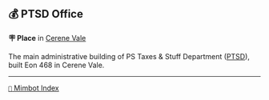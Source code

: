## 💰 PTSD Office

**🪧 Place** in [Cerene Vale](<https://zeithalt.github.io/r/cerene_vale.html>)

The main administrative building of PS Taxes & Stuff Department ([PTSD](<https://zeithalt.github.io/r/ptsd.html>)), built Eon 468 in Cerene Vale.


-----
[`📑` Mimbot Index](<https://zeithalt.github.io/r/#aaf0>)
<!---
keywords: ps, cerene, vale, taxes, stuff, department, ptsd
aliases: 
-->